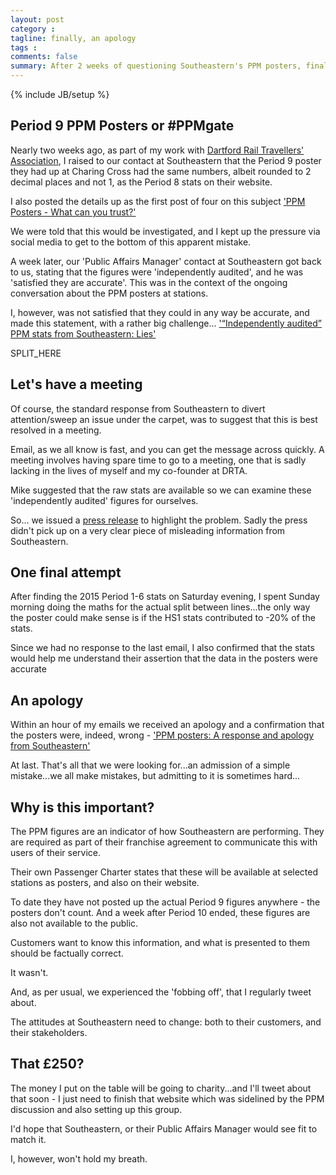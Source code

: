 ```yaml
---
layout: post
category :
tagline: finally, an apology
tags : 
comments: false
summary: After 2 weeks of questioning Southeastern's PPM posters, finally they acknowledged they're wrong and apologised
---
```


{% include JB/setup %}

## Period 9 PPM Posters or #PPMgate

Nearly two weeks ago, as part of my work with [Dartford Rail Travellers' Association](http://www.drta.org.uk), I raised to our contact at Southeastern that the Period 9 poster they had up at Charing Cross had the same numbers, albeit rounded to 2 decimal places and not 1, as the Period 8 stats on their website.

I also posted the details up as the first post of four on this subject ['PPM Posters - What can you trust?'](https://www.drta.org.uk/112/ppm-posters-what-can-you-trust/)

We were told that this would be investigated, and I kept up the pressure via social media to get to the bottom of this apparent mistake.

A week later, our 'Public Affairs Manager' contact at Southeastern got back to us, stating that the figures were 'independently audited', and he was 'satisfied they are accurate'.  This was in the context of the ongoing conversation about the PPM posters at stations.

I, however, was not satisfied that they could in any way be accurate, and made this statement, with a rather big challenge... ['“Independently audited” PPM stats from Southeastern: Lies'](https://www.drta.org.uk/119/independently-audited-ppm-stats-from-southeastern-lies/)

SPLIT_HERE

## Let's have a meeting

Of course, the standard response from Southeastern to divert attention/sweep an issue under the carpet, was to suggest that this is best resolved in a meeting.

Email, as we all know is fast, and you can get the message across quickly. A meeting involves having spare time to go to a meeting, one that is sadly lacking in the lives of myself and my co-founder at DRTA.

Mike suggested that the raw stats are available so we can examine these 'independently audited' figures for ourselves.

So... we issued a [press release](https://www.drta.org.uk/124/press-release-southeastern-publishing-misleading-public-performance-measurement-ppm-stats/) to highlight the problem.  Sadly the press didn't pick up on a very clear piece of misleading information from Southeastern.

## One final attempt

After finding the 2015 Period 1-6 stats on Saturday evening, I spent Sunday morning doing the maths for the actual split between lines...the only way the poster could make sense is if the HS1 stats contributed to -20% of the stats.

Since we had no response to the last email, I also confirmed that the stats would help me understand their assertion that the data in the posters were accurate

## An apology

Within an hour of my emails we received an apology and a confirmation that the posters were, indeed, wrong - ['PPM posters: A response and apology from Southeastern'](https://www.drta.org.uk/126/ppm-posters-a-response-from-southeastern/)

At last. That's all that we were looking for...an admission of a simple mistake...we all make mistakes, but admitting to it is sometimes hard...

## Why is this important?

The PPM figures are an indicator of how Southeastern are performing. They are required as part of their franchise agreement to communicate this with users of their service.

Their own Passenger Charter states that these will be available at selected stations as posters, and also on their website.

To date they have not posted up the actual Period 9 figures anywhere - the posters don't count. And a week after Period 10 ended, these figures are also not available to the public.

Customers want to know this information, and what is presented to them should be factually correct.

It wasn't.

And, as per usual, we experienced the 'fobbing off', that I regularly tweet about.

The attitudes at Southeastern need to change: both to their customers, and their stakeholders.

## That £250?

The money I put on the table will be going to charity...and I'll tweet about that soon - I just need to finish that website which was sidelined by the PPM discussion and also setting up this group.

I'd hope that Southeastern, or their Public Affairs Manager would see fit to match it.

I, however, won't hold my breath.